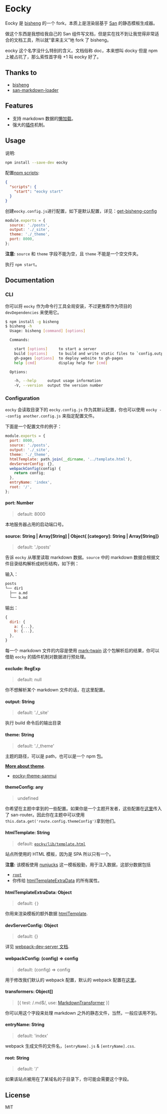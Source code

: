 # Eocky

Eocky 是 [bisheng](https://github.com/benjycui/bisheng) 的一个 fork，本质上是渲染层基于 [San](https://ecomfe.github.io/san/) 的静态模板生成器。

做这个东西是我想给我自己的 San 组件写文档，但是实在找不到让我觉得非常适合的文档工具，所以就“拿来主义”地 fork 了 bisheng。

eocky 这个名字没什么特别的含义。文档俗称 doc，本来想叫 docky 但是 npm 上被占坑了，那么索性首字母 +1 叫 eocky 好了。

## Thanks to

 - [bisheng](https://github.com/benjycui/bisheng)
 - [san-markdown-loader](https://github.com/jinzhubaofu/san-markdown-loader)

## Features

* 支持 markdown 数据的[懒加载](./docs/lazy-load.md)。
* 强大的[插件](./docs/plugin.md)机制。

## Usage

说明:

```bash
npm install --save-dev eocky
```

配置[npm scripts](https://docs.npmjs.com/misc/scripts):

```json
{
  "scripts": {
    "start": "eocky start"
  }
}
```

创建`eocky.config.js`进行配置，如下是默认配置，详见：[get-bisheng-config](./packages/eocky/src/utils/get-bisheng-config.js)

```js
module.exports = {
  source: './posts',
  output: './_site',
  theme: './_theme',
  port: 8000,
};
```

**注意:** `source` 和 `theme` 字段不能为空，且 `theme` 不能是一个空文件夹。

执行 `npm start`。

## Documentation

### CLI

你可以将 `eocky` 作为命令行工具全局安装，不过更推荐作为项目的 `devDependencies` 来使用它。

```bash
$ npm install -g bisheng
$ bisheng -h
  Usage: bisheng [command] [options]

  Commands:

    start [options]     to start a server
    build [options]     to build and write static files to `config.output`
    gh-pages [options]  to deploy website to gh-pages
    help [cmd]          display help for [cmd]

  Options:

    -h, --help     output usage information
    -V, --version  output the version number
```

### Configuration

`eocky` 会读取目录下的 `eocky.config.js` 作为其默认配置，你也可以使用 `eocky --config another.config.js` 来指定配置文件。

下面是一个配置文件的例子：

```js
module.exports = {
  port: 8000,
  source: './posts',
  output: './_site',
  theme: './_theme',
  htmlTemplate: path.join(__dirname, '../template.html'),
  devServerConfig: {},
  webpackConfig(config) {
    return config;
  },
  entryName: 'index',
  root: '/',
};
```

#### port: Number

> default: 8000

本地服务器占用的启动端口号。

#### source: String | Array[String] | Object{ [category]: String | Array[String]}

> default: './posts'

告诉 `eocky` 从哪里读取 markdown 数据。`source` 中的 markdown 数据会根据文件目录结构解析成树形结构，如下例：

输入：

```bash
posts
└── dir1
  ├── a.md
  └── b.md
```

输出：

```js
{
  dir1: {
    a: {...},
    b: {...},
  },
}
```

每一个 markdown 文件的内容是使用 [mark-twain](https://github.com/benjycui/mark-twain) 这个包解析后的结果，你可以借助 `eocky` 的插件机制对数据进行预处理。

#### exclude: RegExp

> default: null

你不想解析某个 markdown 文件的话，在这里配置。

#### output: String

> default: './_site'

执行 build 命令后的输出目录

#### theme: String

> default: './_theme'

主题的路径，可以是 path，也可以是一个 npm 包。

[**More about theme**](./docs/theme.md).

* [eocky-theme-sanmui](./packages/eocky-theme-sanmui)

#### themeConfig: any

> undefined

你希望在主题中拿到的一些配置。如果你是一个主题开发者，这些配置在[这里](./packages/eocky/src/routes.nunjucks.js#24)传入了 san-router。因此你在主题中可以使用 `this.data.get('route.config.themeConfig')`拿到他们。

#### htmlTemplate: String

> default: [`eocky/lib/template.html`](./packages/eocky/src/template.html)

站点所使用的 HTML 模板，因为是 SPA 所以只有一个。

**注意:** 该模板使用 [nunjucks](https://mozilla.github.io/nunjucks/) 这一模板殷勤，用于注入数据，这部分数据包括

* [`root`](#root-string)
* 你传给 [htmlTemplateExtraData](#htmltemplateextradata-object) 的所有属性。

#### htmlTemplateExtraData: Object

> default: `{}`

你用来渲染模板的额外数据 [htmlTemplate](#htmltemplate-string).

#### devServerConfig: Object

> default: {}

详见 [webpack-dev-server 文档](https://webpack.js.org/configuration/dev-server/).

#### webpackConfig: (config) => config

> default: (config) => config

用于修改我们默认的 webpack 配置，默认的 webpack 配置在[这里](./packages/eocky/src/config)。

#### transformers: Object[]

> [{ test: /\.md$/, use: [MarkdownTransformer](./packages/eocky/src/transformers/markdown.js) }]

你可以用这个字段来处理 markdown 之外的静态文件，当然，一般应该用不到。

#### entryName: String

> default: 'index'

webpack 生成文件的文件名，`[entryName].js` & `[entryName].css`.

#### root: String

> default: '/'

如果该站点被用在了某域名的子目录下，你可能会需要这个字段。

## License

MIT

